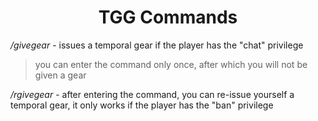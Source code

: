 <h1 align="center">TGG Commands</h1>

_/givegear_ - issues a temporal gear if the player has the "chat" privilege
> you can enter the command only once, after which you will not be given a gear

_/rgivegear_ - after entering the command, you can re-issue yourself a temporal gear, it only works if the player has the "ban" privilege
